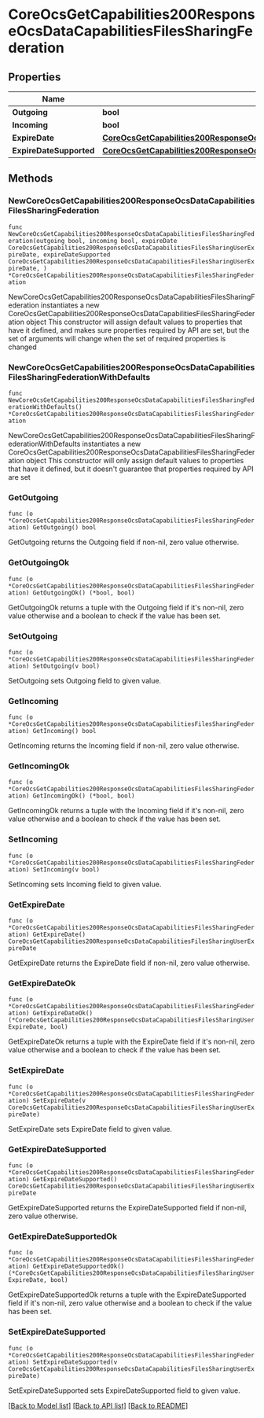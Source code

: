 # CoreOcsGetCapabilities200ResponseOcsDataCapabilitiesFilesSharingFederation

## Properties

Name | Type | Description | Notes
------------ | ------------- | ------------- | -------------
**Outgoing** | **bool** |  | 
**Incoming** | **bool** |  | 
**ExpireDate** | [**CoreOcsGetCapabilities200ResponseOcsDataCapabilitiesFilesSharingUserExpireDate**](CoreOcsGetCapabilities200ResponseOcsDataCapabilitiesFilesSharingUserExpireDate.md) |  | 
**ExpireDateSupported** | [**CoreOcsGetCapabilities200ResponseOcsDataCapabilitiesFilesSharingUserExpireDate**](CoreOcsGetCapabilities200ResponseOcsDataCapabilitiesFilesSharingUserExpireDate.md) |  | 

## Methods

### NewCoreOcsGetCapabilities200ResponseOcsDataCapabilitiesFilesSharingFederation

`func NewCoreOcsGetCapabilities200ResponseOcsDataCapabilitiesFilesSharingFederation(outgoing bool, incoming bool, expireDate CoreOcsGetCapabilities200ResponseOcsDataCapabilitiesFilesSharingUserExpireDate, expireDateSupported CoreOcsGetCapabilities200ResponseOcsDataCapabilitiesFilesSharingUserExpireDate, ) *CoreOcsGetCapabilities200ResponseOcsDataCapabilitiesFilesSharingFederation`

NewCoreOcsGetCapabilities200ResponseOcsDataCapabilitiesFilesSharingFederation instantiates a new CoreOcsGetCapabilities200ResponseOcsDataCapabilitiesFilesSharingFederation object
This constructor will assign default values to properties that have it defined,
and makes sure properties required by API are set, but the set of arguments
will change when the set of required properties is changed

### NewCoreOcsGetCapabilities200ResponseOcsDataCapabilitiesFilesSharingFederationWithDefaults

`func NewCoreOcsGetCapabilities200ResponseOcsDataCapabilitiesFilesSharingFederationWithDefaults() *CoreOcsGetCapabilities200ResponseOcsDataCapabilitiesFilesSharingFederation`

NewCoreOcsGetCapabilities200ResponseOcsDataCapabilitiesFilesSharingFederationWithDefaults instantiates a new CoreOcsGetCapabilities200ResponseOcsDataCapabilitiesFilesSharingFederation object
This constructor will only assign default values to properties that have it defined,
but it doesn't guarantee that properties required by API are set

### GetOutgoing

`func (o *CoreOcsGetCapabilities200ResponseOcsDataCapabilitiesFilesSharingFederation) GetOutgoing() bool`

GetOutgoing returns the Outgoing field if non-nil, zero value otherwise.

### GetOutgoingOk

`func (o *CoreOcsGetCapabilities200ResponseOcsDataCapabilitiesFilesSharingFederation) GetOutgoingOk() (*bool, bool)`

GetOutgoingOk returns a tuple with the Outgoing field if it's non-nil, zero value otherwise
and a boolean to check if the value has been set.

### SetOutgoing

`func (o *CoreOcsGetCapabilities200ResponseOcsDataCapabilitiesFilesSharingFederation) SetOutgoing(v bool)`

SetOutgoing sets Outgoing field to given value.


### GetIncoming

`func (o *CoreOcsGetCapabilities200ResponseOcsDataCapabilitiesFilesSharingFederation) GetIncoming() bool`

GetIncoming returns the Incoming field if non-nil, zero value otherwise.

### GetIncomingOk

`func (o *CoreOcsGetCapabilities200ResponseOcsDataCapabilitiesFilesSharingFederation) GetIncomingOk() (*bool, bool)`

GetIncomingOk returns a tuple with the Incoming field if it's non-nil, zero value otherwise
and a boolean to check if the value has been set.

### SetIncoming

`func (o *CoreOcsGetCapabilities200ResponseOcsDataCapabilitiesFilesSharingFederation) SetIncoming(v bool)`

SetIncoming sets Incoming field to given value.


### GetExpireDate

`func (o *CoreOcsGetCapabilities200ResponseOcsDataCapabilitiesFilesSharingFederation) GetExpireDate() CoreOcsGetCapabilities200ResponseOcsDataCapabilitiesFilesSharingUserExpireDate`

GetExpireDate returns the ExpireDate field if non-nil, zero value otherwise.

### GetExpireDateOk

`func (o *CoreOcsGetCapabilities200ResponseOcsDataCapabilitiesFilesSharingFederation) GetExpireDateOk() (*CoreOcsGetCapabilities200ResponseOcsDataCapabilitiesFilesSharingUserExpireDate, bool)`

GetExpireDateOk returns a tuple with the ExpireDate field if it's non-nil, zero value otherwise
and a boolean to check if the value has been set.

### SetExpireDate

`func (o *CoreOcsGetCapabilities200ResponseOcsDataCapabilitiesFilesSharingFederation) SetExpireDate(v CoreOcsGetCapabilities200ResponseOcsDataCapabilitiesFilesSharingUserExpireDate)`

SetExpireDate sets ExpireDate field to given value.


### GetExpireDateSupported

`func (o *CoreOcsGetCapabilities200ResponseOcsDataCapabilitiesFilesSharingFederation) GetExpireDateSupported() CoreOcsGetCapabilities200ResponseOcsDataCapabilitiesFilesSharingUserExpireDate`

GetExpireDateSupported returns the ExpireDateSupported field if non-nil, zero value otherwise.

### GetExpireDateSupportedOk

`func (o *CoreOcsGetCapabilities200ResponseOcsDataCapabilitiesFilesSharingFederation) GetExpireDateSupportedOk() (*CoreOcsGetCapabilities200ResponseOcsDataCapabilitiesFilesSharingUserExpireDate, bool)`

GetExpireDateSupportedOk returns a tuple with the ExpireDateSupported field if it's non-nil, zero value otherwise
and a boolean to check if the value has been set.

### SetExpireDateSupported

`func (o *CoreOcsGetCapabilities200ResponseOcsDataCapabilitiesFilesSharingFederation) SetExpireDateSupported(v CoreOcsGetCapabilities200ResponseOcsDataCapabilitiesFilesSharingUserExpireDate)`

SetExpireDateSupported sets ExpireDateSupported field to given value.



[[Back to Model list]](../README.md#documentation-for-models) [[Back to API list]](../README.md#documentation-for-api-endpoints) [[Back to README]](../README.md)


